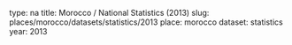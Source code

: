 type: na
title: Morocco / National Statistics (2013)
slug: places/morocco/datasets/statistics/2013
place: morocco
dataset: statistics
year: 2013
